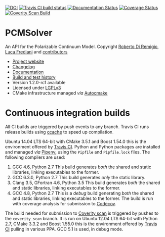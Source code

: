 [![DOI](https://zenodo.org/badge/23794148.svg)](https://zenodo.org/badge/latestdoi/23794148)
[![Travis CI build status](https://travis-ci.org/PCMSolver/pcmsolver.svg?branch=release%2F1.2.Z)](https://travis-ci.org/PCMSolver/pcmsolver)
[![Documentation Status](https://readthedocs.org/projects/pcmsolver/badge/?version=stable)](http://pcmsolver.readthedocs.org/en/latest/?badge=latest)
[![Coverage Status](https://codecov.io/gh/PCMSolver/pcmsolver/branch/release%2F1.2.Z/graph/badge.svg)](https://codecov.io/gh/PCMSolver/pcmsolver)
[![Coverity Scan Build](https://scan.coverity.com/projects/3046/badge.svg)](https://scan.coverity.com/projects/3046)

PCMSolver
=========

An API for the Polarizable Continuum Model. Copyright [Roberto Di Remigio](mailto:roberto.d.remigio@uit.no),
[Luca Frediani](mailto:luca.frediani@uit.no) and [contributors](https://github.com/PCMSolver/pcmsolver/blob/release/1.2.Z/AUTHORS.md)

- [Project website](https://github.com/PCMSolver/pcmsolver)
- [Changelog](CHANGELOG.md)
- [Documentation](http://pcmsolver.readthedocs.io)
- [Build and test history](https://travis-ci.org/PCMSolver/pcmsolver/builds)
- Version 1.2.0-rc1 available
- Licensed under [LGPLv3](LICENSE)
- CMake infrastructure managed *via* [Autocmake](http://autocmake.readthedocs.io/)

Continuous integration builds
=============================

All CI builds are triggered by push events to any branch.
Travis CI runs release builds using [ccache](https://ccache.samba.org/) to speed up compilation.

Ubuntu 14.04 LTS 64-bit with CMake 3.5.1 and Boost 1.54.0 this is the
environment offered by [Travis CI](https://travis-ci.org).
Python and Python packages are installed and managed _via_ [Pipenv](http://pipenv.readthedocs.io/en/latest/),
using the `Pipfile` and `Pipfile.lock` files. The following
compilers are used:

1. GCC 4.6, Python 2.7 This build generates _both_ the shared and static
   libraries, linking executables to the former.
2. GCC 6.3.0, Python 2.7 This build generates _only_ the static library.
3. Clang 3.5, GFortran 4.6, Python 3.5 This build generates _both_ the shared and static
   libraries, linking executables to the former.
4. GCC 4.8, Python 2.7 This is a _debug_ build generating _both_ the shared and static
   libraries, linking executables to the former. The build is run with
   coverage analysis for submission to [Codecov](https://codecov.io).

The build needed for submission to [Coverity scan](https://scan.coverity.com/)
is triggered by pushes to the `coverity_scan` branch. It is run on
Ubuntu 12.04 LTS 64-bit with Python 2.7, CMake 3.3.2 and Boost 1.55.0
this is the environment offered by [Travis CI](https://travis-ci.org) pulling
in various PPA. GCC 5.1 is used, in debug mode.
